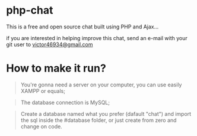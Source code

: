 # php-chat
This is a free and open source chat built using PHP and Ajax... 

if you are interested in helping improve this chat, send an e-mail with your git user to victor46934@gmail.com


# How to make it run?

> You're gonna need a server on your computer, you can use easily XAMPP or equals;

> The database connection is MySQL;

> Create a database named what you prefer (dafault "chat") and import the sql inside the #database folder, or just create from zero and change on code.

